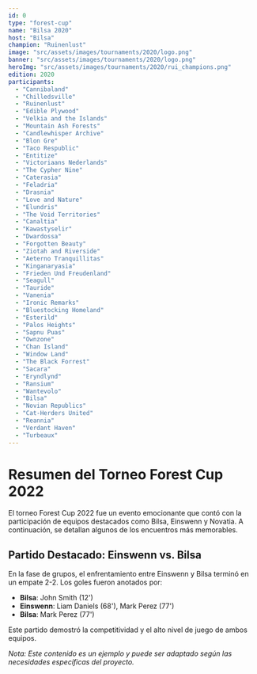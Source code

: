 ```yaml
---
id: 0
type: "forest-cup"
name: "Bilsa 2020"
host: "Bilsa"
champion: "Ruinenlust"
image: "src/assets/images/tournaments/2020/logo.png"
banner: "src/assets/images/tournaments/2020/logo.png"
heroImg: "src/assets/images/tournaments/2020/rui_champions.png"
edition: 2020
participants:
  - "Cannibaland"
  - "Chilledsville"
  - "Ruinenlust"
  - "Edible Plywood"
  - "Velkia and the Islands"
  - "Mountain Ash Forests"
  - "Candlewhisper Archive"
  - "Blon Gre"
  - "Taco Respublic"
  - "Entitize"
  - "Victoriaans Nederlands"
  - "The Cypher Nine"
  - "Caterasia"
  - "Feladria"
  - "Drasnia"
  - "Love and Nature"
  - "Elundris"
  - "The Void Territories"
  - "Canaltia"
  - "Kawastyselir"
  - "Dwardossa"
  - "Forgotten Beauty"
  - "Ziotah and Riverside"
  - "Aeterno Tranquillitas"
  - "Kinganaryasia"
  - "Frieden Und Freudenland"
  - "Seagull"
  - "Tauride"
  - "Vanenia"
  - "Ironic Remarks"
  - "Bluestocking Homeland"
  - "Esterild"
  - "Palos Heights"
  - "Sapnu Puas"
  - "Ownzone"
  - "Chan Island"
  - "Window Land"
  - "The Black Forrest"
  - "Sacara"
  - "Eryndlynd"
  - "Ransium"
  - "Wantevolo"
  - "Bilsa"
  - "Novian Republics"
  - "Cat-Herders United"
  - "Reannia"
  - "Verdant Haven"
  - "Turbeaux"
---
```


# Resumen del Torneo Forest Cup 2022

El torneo Forest Cup 2022 fue un evento emocionante que contó con la participación de equipos destacados como Bilsa, Einswenn y Novatia. A continuación, se detallan algunos de los encuentros más memorables.

## Partido Destacado: Einswenn vs. Bilsa

En la fase de grupos, el enfrentamiento entre Einswenn y Bilsa terminó en un empate 2-2. Los goles fueron anotados por:

- **Bilsa**: John Smith (12')
- **Einswenn**: Liam Daniels (68'), Mark Perez (77')
- **Bilsa**: Mark Perez (77')

Este partido demostró la competitividad y el alto nivel de juego de ambos equipos.

*Nota: Este contenido es un ejemplo y puede ser adaptado según las necesidades específicas del proyecto.*
